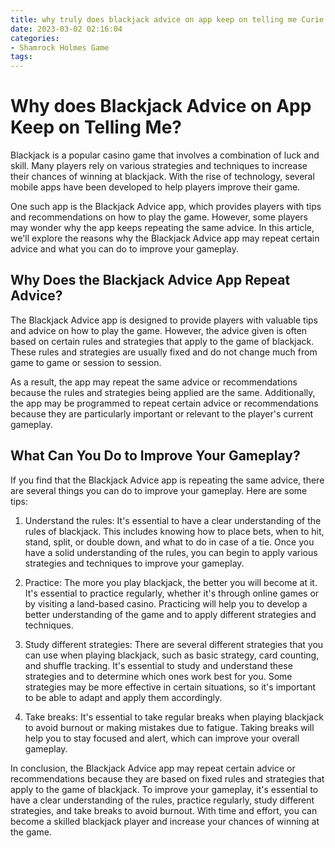 ```yaml
---
title: why truly does blackjack advice on app keep on telling me Curie
date: 2023-03-02 02:16:04
categories:
- Shamrock Holmes Game
tags:
---
```

# Why does Blackjack Advice on App Keep on Telling Me?

Blackjack is a popular casino game that involves a combination of luck and skill. Many players rely on various strategies and techniques to increase their chances of winning at blackjack. With the rise of technology, several mobile apps have been developed to help players improve their game.

One such app is the Blackjack Advice app, which provides players with tips and recommendations on how to play the game. However, some players may wonder why the app keeps repeating the same advice. In this article, we'll explore the reasons why the Blackjack Advice app may repeat certain advice and what you can do to improve your gameplay.

## Why Does the Blackjack Advice App Repeat Advice?

The Blackjack Advice app is designed to provide players with valuable tips and advice on how to play the game. However, the advice given is often based on certain rules and strategies that apply to the game of blackjack. These rules and strategies are usually fixed and do not change much from game to game or session to session.

As a result, the app may repeat the same advice or recommendations because the rules and strategies being applied are the same. Additionally, the app may be programmed to repeat certain advice or recommendations because they are particularly important or relevant to the player's current gameplay.

## What Can You Do to Improve Your Gameplay?

If you find that the Blackjack Advice app is repeating the same advice, there are several things you can do to improve your gameplay. Here are some tips:

1. Understand the rules: It's essential to have a clear understanding of the rules of blackjack. This includes knowing how to place bets, when to hit, stand, split, or double down, and what to do in case of a tie. Once you have a solid understanding of the rules, you can begin to apply various strategies and techniques to improve your gameplay.

2. Practice: The more you play blackjack, the better you will become at it. It's essential to practice regularly, whether it's through online games or by visiting a land-based casino. Practicing will help you to develop a better understanding of the game and to apply different strategies and techniques.

3. Study different strategies: There are several different strategies that you can use when playing blackjack, such as basic strategy, card counting, and shuffle tracking. It's essential to study and understand these strategies and to determine which ones work best for you. Some strategies may be more effective in certain situations, so it's important to be able to adapt and apply them accordingly.

4. Take breaks: It's essential to take regular breaks when playing blackjack to avoid burnout or making mistakes due to fatigue. Taking breaks will help you to stay focused and alert, which can improve your overall gameplay.

In conclusion, the Blackjack Advice app may repeat certain advice or recommendations because they are based on fixed rules and strategies that apply to the game of blackjack. To improve your gameplay, it's essential to have a clear understanding of the rules, practice regularly, study different strategies, and take breaks to avoid burnout. With time and effort, you can become a skilled blackjack player and increase your chances of winning at the game.
